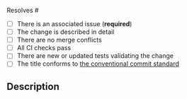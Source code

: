 Resolves #

- [ ] There is an associated issue (**required**)
- [ ] The change is described in detail
- [ ] There are no merge conflicts
- [ ] All CI checks pass
- [ ] There are new or updated tests validating the change
- [ ] The title conforms to [the conventional commit standard](https://www.conventionalcommits.org/en/v1.0.0/)

## Description
